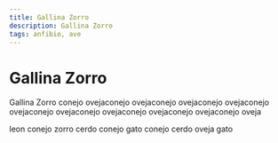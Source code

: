 ```yaml
---
title: Gallina Zorro
description: Gallina Zorro
tags: anfibio, ave
---
```


# Gallina Zorro

Gallina Zorro conejo ovejaconejo ovejaconejo ovejaconejo ovejaconejo ovejaconejo ovejaconejo ovejaconejo ovejaconejo ovejaconejo oveja

leon conejo zorro cerdo conejo gato conejo cerdo oveja gato